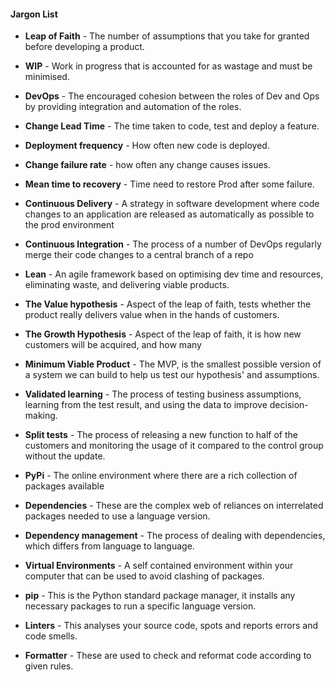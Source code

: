 #### Jargon List 

- **Leap of Faith** - The number of assumptions that you take for granted before developing a product.

- **WIP** - Work in progress that is accounted for as wastage and must be minimised.

- **DevOps** - The encouraged cohesion between the roles of Dev and Ops by providing integration and automation of the roles.

- **Change Lead Time** - The time taken to code, test and deploy a feature.

- **Deployment frequency** - How often new code is deployed.

- **Change failure rate** - how often any change causes issues.

- **Mean time to recovery** - Time need to restore Prod after some failure.

- **Continuous Delivery** - A strategy in software development where code changes to an application are released as automatically as possible to the prod environment

- **Continuous Integration** - The process of a number of DevOps regularly merge their code changes to a central branch of a repo

- **Lean** - An agile framework based on optimising dev time and resources, eliminating waste, and delivering viable products.

- **The Value hypothesis** - Aspect of the leap of faith, tests whether the product really delivers value when in the hands of customers.

- **The Growth Hypothesis** - Aspect of the leap of faith, it is how new customers will be acquired, and how many

- **Minimum Viable Product** - The MVP, is the smallest possible version of a system we can build to help us test our hypothesis' and assumptions.

- **Validated learning** - The process of testing business assumptions, learning from the test result, and using the data to improve decision-making.

- **Split tests** - The process of releasing a new function to half of the customers and monitoring the usage of it compared to the control group without the update. 

- **PyPi** - The online environment where there are a rich collection of packages available

- **Dependencies** - These are the complex web of reliances on interrelated packages needed to use a language version.

- **Dependency management** - The process of dealing with dependencies, which differs from language to language.

- **Virtual Environments** - A self contained environment within your computer that can be used to avoid clashing of packages.

- **pip** - This is the Python standard package manager, it installs any necessary packages to run a specific language version.

- **Linters** - This analyses your source code, spots and reports errors and code smells.

- **Formatter** - These are used to check and reformat code according to given rules. 